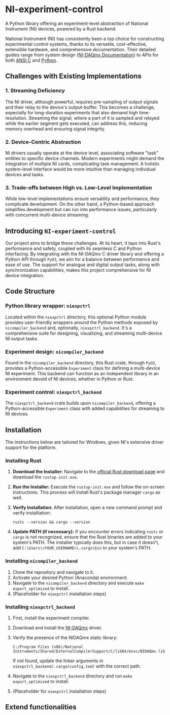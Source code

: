 # NI-experiment-control

A Python library offering an experiment-level abstraction of National Instrument (NI) devices, powered by a Rust backend.

National Instrument (NI) has consistently been a top choice for constructing experimental control systems, thanks to its versatile, cost-effective, extensible hardware, and comprehensive documentation. Their detailed guides range from system design ([NI-DAQmx Documentation](https://www.ni.com/docs/en-US/bundle/ni-daqmx/page/daqhelp/daqhelp.html)) to APIs for both [ANSI C](https://www.ni.com/docs/en-US/bundle/ni-daqmx-c-api-ref/page/cdaqmx/help_file_title.html) and [Python](https://nidaqmx-python.readthedocs.io).

## Challenges with Existing Implementations

### 1. Streaming Deficiency

The NI driver, although powerful, requires pre-sampling of output signals and their relay to the device's output-buffer. This becomes a challenge, especially for long-duration experiments that also demand high time-resolution. Streaming the signal, where a part of it is sampled and relayed while the earlier segment gets executed, can address this, reducing memory overhead and ensuring signal integrity.

### 2. Device-Centric Abstraction

NI drivers usually operate at the device level, associating software "task" entities to specific device channels. Modern experiments might demand the integration of multiple NI cards, complicating task management. A holistic system-level interface would be more intuitive than managing individual devices and tasks.

### 3. Trade-offs between High vs. Low-Level Implementation

While low-level implementations ensure versatility and performance, they complicate development. On the other hand, a Python-based approach simplifies development but can run into performance issues, particularly with concurrent multi-device streaming.

## Introducing `NI-experiment-control`

Our project aims to bridge these challenges. At its heart, it taps into Rust's performance and safety, coupled with its seamless C and Python interfacing. By integrating with the NI-DAQmx C driver library and offering a Python API through `PyO3`, we aim for a balance between performance and ease of use. The support for analogue and digital output tasks, along with synchronization capabilities, makes this project comprehensive for NI device integration.

## Code Structure

### Python library wrapper: `niexpctrl`

Located within the `niexpctrl` directory, this optional Python module provides user-friendly wrappers around the Python methods exposed by `nicompiler_backend` and, optionally, `niexpctrl_backend`. It's a comprehensive suite for designing, visualizing, and streaming multi-device NI output tasks.

### Experiment design: `nicompiler_backend`

Found in the `nicompiler_backend` directory, this Rust crate, through `PyO3`, provides a Python-accessible `Experiment` class for defining a multi-device NI experiment. This backend can function as an independent library in an environment devoid of NI devices, whether in Python or Rust.

### Experiment control: `niexpctrl_backend`

The `niexpctrl_backend` crate builds upon `nicompiler_backend`, offering a Python-accessible `Experiment` class with added capabilities for streaming to NI devices.

## Installation

The instructions below are tailored for Windows, given NI's extensive driver support for the platform.

### Installing Rust 

1. **Download the Installer:** Navigate to the [official Rust download page](https://www.rust-lang.org/tools/install) and download the `rustup-init.exe`.
   
2. **Run the Installer:** Execute the `rustup-init.exe` and follow the on-screen instructions. This process will install Rust's package manager `cargo` as well.

3. **Verify Installation:** After installation, open a new command prompt and  verify installiation: 


    ```rustc --version && cargo --version```
4. **Update PATH (if necessary):** If you encounter errors indicating `rustc` or `cargo` is not recognized, ensure that the Rust binaries are added to your system's PATH. The installer typically does this, but in case it doesn't, add `C:\Users\<YOUR_USERNAME>\.cargo\bin` to your system's PATH.



### Installing `nicompiler_backend`

1. Clone the repository and navigate to it.
2. Activate your desired Python (Anaconda) environment.
3. Navigate to the `nicompiler_backend` directory and execute `make export_optimized` to install.
4. (Placeholder for `niexpctrl` installation steps)

### Installing `niexpctrl_backend`

1. First, install the experiment compiler.
2. Download and install the [NI-DAQmx](https://www.ni.com/en/support/downloads/drivers/download.ni-daq-mx.html#484356) driver.
3. Verify the presence of the NIDAQmx static library:


   ````C:/Program Files (x86)/National Instruments/Shared/ExternalCompilerSupport/C/lib64/msvc/NIDAQmx.lib````
   
   If not found, update the linker arguments in `niexpctrl_backend/.cargo/config.toml` with the correct path. 
4. Navigate to the `niexpctrl_backend` directory and run `make export_optimized` to install. 
5. (Placeholder for `niexpctrl` installation steps)

## Extend functionalities